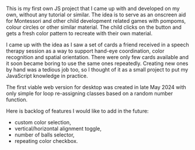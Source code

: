 This is my first own JS project that I came up with and developed on my own, without any tutorial or similar.
The idea is to serve as an onscreen aid for Montessori and other child development related games with pompoms, colour circles or other similar material. The child clicks on the button and gets a fresh color pattern to recreate with their own material. 

I came up with the idea as I saw a set of cards a friend received in a speech therapy session as a way to support hand-eye coordination, color recognition and spatial orientation. There were only few cards available and it soon became boring to use the same ones repeatedly. 
Creating new ones by hand was a tedious job too, so I thought of it as a small project to put my JavaScript knowledge in practice.

The first viable web version for desktop was created in late May 2024 with only simple for loop re-assigning classes based on a random number function.

Here is backlog of features I would like to add in the future:
- custom color selection,
- vertical/horizontal alignment toggle,
- number of balls selector,
- repeating color checkbox.
